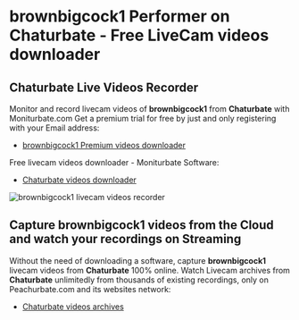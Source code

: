 # brownbigcock1 Performer on Chaturbate - Free LiveCam videos downloader

## Chaturbate Live Videos Recorder

Monitor and record livecam videos of **brownbigcock1** from **Chaturbate** with Moniturbate.com
Get a premium trial for free by just and only registering with your Email address:
* [brownbigcock1 Premium videos downloader](https://moniturbate.com/request-demo-licence-key.html)

Free livecam videos downloader - Moniturbate Software:
* [Chaturbate videos downloader](https://moniturbate.com/moniturbate-download-software.html)

![brownbigcock1 livecam videos recorder](https://peachurnet.com/templates/moniturbate-software.png)


## Capture brownbigcock1 videos from the Cloud and watch your recordings on Streaming

Without the need of downloading a software, capture **brownbigcock1** livecam videos from **Chaturbate** 100% online.
Watch Livecam archives from **Chaturbate** unlimitedly from thousands of existing recordings, only on Peachurbate.com and its websites network:
* [Chaturbate videos archives](https://peachurnet.com/)
